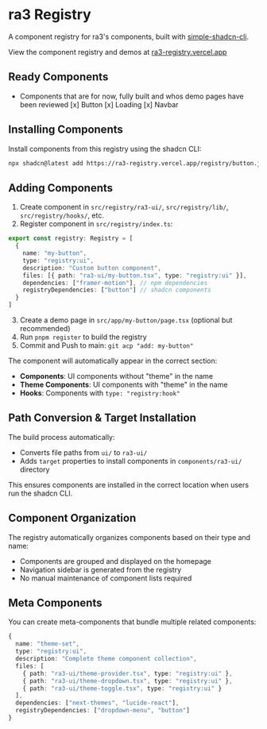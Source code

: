 # ra3 Registry

A component registry for ra3's components, built with [simple-shadcn-cli](https://github.com/Alwurts/simple-shadcn-cli).

View the component registry and demos at [ra3-registry.vercel.app](https://ra3-registry.vercel.app)

## Ready Components
- Components that are for now, fully built and whos demo pages have been reviewed
[x] Button
[x] Loading
[x] Navbar

## Installing Components

Install components from this registry using the shadcn CLI:

```bash
npx shadcn@latest add https://ra3-registry.vercel.app/registry/button.json
```

## Adding Components

1. Create component in `src/registry/ra3-ui/`, `src/registry/lib/`, `src/registry/hooks/`, etc.
2. Register component in `src/registry/index.ts`:

```ts
export const registry: Registry = [
  {
    name: "my-button",
    type: "registry:ui", 
    description: "Custom button component",
    files: [{ path: "ra3-ui/my-button.tsx", type: "registry:ui" }],
    dependencies: ["framer-motion"], // npm dependencies
    registryDependencies: ["button"] // shadcn components
  }
]
```

3. Create a demo page in `src/app/my-button/page.tsx` (optional but recommended)
4. Run `pnpm register` to build the registry
5. Commit and Push to main: `git acp "add: my-button"`

The component will automatically appear in the correct section:
- **Components**: UI components without "theme" in the name
- **Theme Components**: UI components with "theme" in the name  
- **Hooks**: Components with `type: "registry:hook"`

## Path Conversion & Target Installation

The build process automatically:
- Converts file paths from `ui/` to `ra3-ui/` 
- Adds `target` properties to install components in `components/ra3-ui/` directory

This ensures components are installed in the correct location when users run the shadcn CLI.

## Component Organization

The registry automatically organizes components based on their type and name:

- Components are grouped and displayed on the homepage
- Navigation sidebar is generated from the registry
- No manual maintenance of component lists required

## Meta Components

You can create meta-components that bundle multiple related components:

```ts
{
  name: "theme-set",
  type: "registry:ui",
  description: "Complete theme component collection",
  files: [
    { path: "ra3-ui/theme-provider.tsx", type: "registry:ui" },
    { path: "ra3-ui/theme-dropdown.tsx", type: "registry:ui" },
    { path: "ra3-ui/theme-toggle.tsx", type: "registry:ui" }
  ],
  dependencies: ["next-themes", "lucide-react"],
  registryDependencies: ["dropdown-menu", "button"]
}
```
